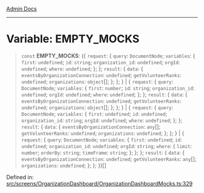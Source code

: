 [Admin Docs](/)

***

# Variable: EMPTY\_MOCKS

> `const` **EMPTY\_MOCKS**: (\{ `request`: \{ `query`: `DocumentNode`; `variables`: \{ `first`: `undefined`; `id`: `string`; `organization_id`: `undefined`; `orgId`: `undefined`; `where`: `undefined`; \}; \}; `result`: \{ `data`: \{ `eventsByOrganizationConnection`: `undefined`; `getVolunteerRanks`: `undefined`; `organizations`: `object`[]; \}; \}; \} \| \{ `request`: \{ `query`: `DocumentNode`; `variables`: \{ `first`: `number`; `id`: `string`; `organization_id`: `undefined`; `orgId`: `undefined`; `where`: `undefined`; \}; \}; `result`: \{ `data`: \{ `eventsByOrganizationConnection`: `undefined`; `getVolunteerRanks`: `undefined`; `organizations`: `object`[]; \}; \}; \} \| \{ `request`: \{ `query`: `DocumentNode`; `variables`: \{ `first`: `undefined`; `id`: `undefined`; `organization_id`: `string`; `orgId`: `undefined`; `where`: `undefined`; \}; \}; `result`: \{ `data`: \{ `eventsByOrganizationConnection`: `any`[]; `getVolunteerRanks`: `undefined`; `organizations`: `undefined`; \}; \}; \} \| \{ `request`: \{ `query`: `DocumentNode`; `variables`: \{ `first`: `undefined`; `id`: `undefined`; `organization_id`: `undefined`; `orgId`: `string`; `where`: \{ `limit`: `number`; `orderBy`: `string`; `timeFrame`: `string`; \}; \}; \}; `result`: \{ `data`: \{ `eventsByOrganizationConnection`: `undefined`; `getVolunteerRanks`: `any`[]; `organizations`: `undefined`; \}; \}; \})[]

Defined in: [src/screens/OrganizationDashboard/OrganizationDashboardMocks.ts:329](https://github.com/hustlernik/talawa-admin/blob/fe326ed17e0fa5ad916ff9f383f63b5d38aedc7b/src/screens/OrganizationDashboard/OrganizationDashboardMocks.ts#L329)
